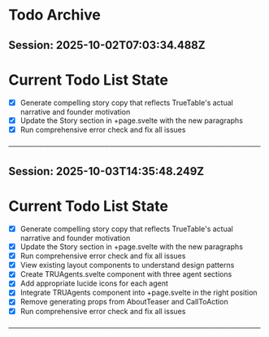 # Todo Archive


## Session: 2025-10-02T07:03:34.488Z

<!-- DO NOT EDIT - Managed by todo_list tool -->
<!-- Updated: 2025-10-02T04:58:34.961Z -->

# Current Todo List State

- [x] Generate compelling story copy that reflects TrueTable's actual narrative and founder motivation
- [x] Update the Story section in +page.svelte with the new paragraphs
- [x] Run comprehensive error check and fix all issues

──────────────────────────────────────────────────

## Session: 2025-10-03T14:35:48.249Z

<!-- DO NOT EDIT - Managed by todo_list tool -->
<!-- Updated: 2025-10-02T07:05:11.301Z -->

# Current Todo List State

- [x] Generate compelling story copy that reflects TrueTable's actual narrative and founder motivation
- [x] Update the Story section in +page.svelte with the new paragraphs
- [x] Run comprehensive error check and fix all issues
- [x] View existing layout components to understand design patterns
- [x] Create TRUAgents.svelte component with three agent sections
- [x] Add appropriate lucide icons for each agent
- [x] Integrate TRUAgents component into +page.svelte in the right position
- [x] Remove generating props from AboutTeaser and CallToAction
- [x] Run comprehensive error check and fix all issues

──────────────────────────────────────────────────
